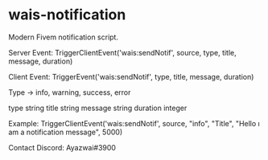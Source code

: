 # wais-notification
Modern Fivem notification script.

Server Event:
TriggerClientEvent('wais:sendNotif', source, type, title, message, duration)


Client Event:
TriggerEvent('wais:sendNotif', type, title, message, duration)

Type -> info, warning, success, error

type string
title string
message string
duration integer

Example:
TriggerClientEvent('wais:sendNotif', source, "info", "Title", "Hello ı am a notification message", 5000)

Contact Discord: Ayazwai#3900
